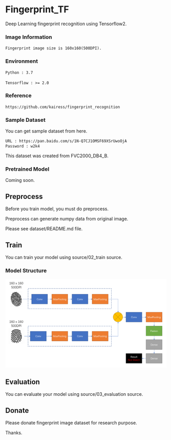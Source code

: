 # Fingerprint_TF
Deep Learning fingerprint recognition using Tensorflow2.

### Image Information
    Fingerprint image size is 160x160(500DPI).

### Environment
    Python : 3.7

    Tensorflow : >= 2.0

### Reference
    https://github.com/kairess/fingerprint_recognition

### Sample Dataset
You can get sample dataset from here.

    URL : https://pan.baidu.com/s/1N-Q7CJ1OMSF69XSrUwoOjA
    Password : w2k4

This dataset was created from FVC2000_DB4_B.


### Pretrained Model
Coming soon.


## Preprocess

Before you train model, you must do preprocess.

Preprocess can generate numpy data from original image.

Please see dataset/README.md file.


## Train

You can train your model using source/02_train source.

### Model Structure

![Alt text](resource/Model_Structure.png "optional title")


## Evaluation

You can evaluate your model using source/03_evaluation source. 


## Donate
Please donate fingerprint image dataset for research purpose.

Thanks.
